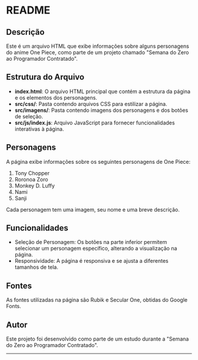 # README

## Descrição
Este é um arquivo HTML que exibe informações sobre alguns personagens do anime One Piece, como parte de um projeto chamado "Semana do Zero ao Programador Contratado".

## Estrutura do Arquivo
- **index.html**: O arquivo HTML principal que contém a estrutura da página e os elementos dos personagens.
- **src/css/**: Pasta contendo arquivos CSS para estilizar a página.
- **src/imagens/**: Pasta contendo imagens dos personagens e dos botões de seleção.
- **src/js/index.js**: Arquivo JavaScript para fornecer funcionalidades interativas à página.

## Personagens
A página exibe informações sobre os seguintes personagens de One Piece:
1. Tony Chopper
2. Roronoa Zoro
3. Monkey D. Luffy
4. Nami
5. Sanji

Cada personagem tem uma imagem, seu nome e uma breve descrição.

## Funcionalidades
- Seleção de Personagem: Os botões na parte inferior permitem selecionar um personagem específico, alterando a visualização na página.
- Responsividade: A página é responsiva e se ajusta a diferentes tamanhos de tela.

## Fontes
As fontes utilizadas na página são Rubik e Secular One, obtidas do Google Fonts.

## Autor
Este projeto foi desenvolvido como parte de um estudo durante a "Semana do Zero ao Programador Contratado".

---
```
